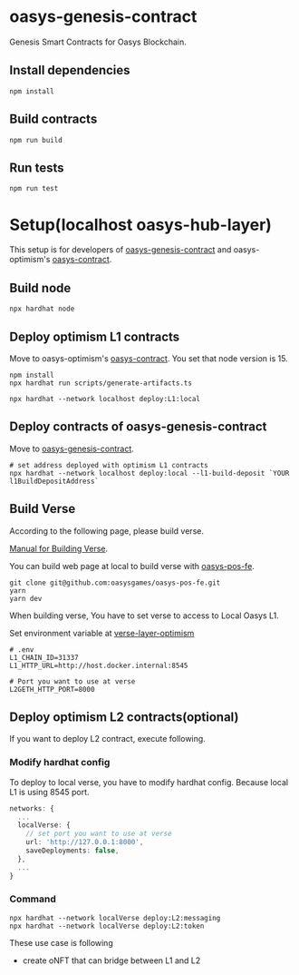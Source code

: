 # oasys-genesis-contract

Genesis Smart Contracts for Oasys Blockchain.

## Install dependencies

```shell
npm install
```

## Build contracts

```shell
npm run build
```

## Run tests

```shell
npm run test
```

# Setup(localhost oasys-hub-layer)
This setup is for developers of [oasys-genesis-contract](https://github.com/oasysgames/oasys-genesis-contract) and oasys-optimism's [oasys-contract](https://github.com/oasysgames/oasys-optimism/tree/develop/packages/contracts).

## Build node
```shell
npx hardhat node
```

## Deploy optimism L1 contracts
Move to oasys-optimism's [oasys-contract](https://github.com/oasysgames/oasys-optimism/tree/develop/packages/contracts).
You set that node version is 15.

```shell
npm install
npx hardhat run scripts/generate-artifacts.ts

npx hardhat --network localhost deploy:L1:local
```

## Deploy contracts of oasys-genesis-contract
Move to [oasys-genesis-contract](https://github.com/oasysgames/oasys-genesis-contract).

```shell
# set address deployed with optimism L1 contracts
npx hardhat --network localhost deploy:local --l1-build-deposit `YOUR l1BuildDepositAddress`
```

## Build Verse
According to the following page, please build verse.

[Manual for Building Verse](https://docs.oasys.games/docs/verse-developer/how-to-build-verse/1-2-manual).

You can build web page at local to build verse with [oasys-pos-fe](https://github.com/oasysgames/oasys-pos-fe).
```shell
git clone git@github.com:oasysgames/oasys-pos-fe.git
yarn
yarn dev
```

When building verse, You have to set verse to access to Local Oasys L1.

Set environment variable at [verse-layer-optimism](https://github.com/oasysgames/verse-layer-optimism)

```shell
# .env
L1_CHAIN_ID=31337
L1_HTTP_URL=http://host.docker.internal:8545

# Port you want to use at verse
L2GETH_HTTP_PORT=8000
```

## Deploy optimism L2 contracts(optional)
If you want to deploy L2 contract, execute following.

### Modify hardhat config
To deploy to local verse, you have to modify hardhat config.
Because local L1 is using 8545 port.

```typescript
networks: {
  ...
  localVerse: {
    // set port you want to use at verse
    url: 'http://127.0.0.1:8000',
    saveDeployments: false,
  },
  ...
}
```

### Command
```shell
npx hardhat --network localVerse deploy:L2:messaging
npx hardhat --network localVerse deploy:L2:token
```

These use case is following
- create oNFT that can bridge between L1 and L2

